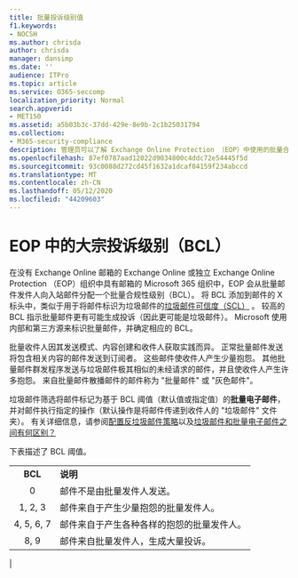 ```yaml
---
title: 批量投诉级别值
f1.keywords:
- NOCSH
ms.author: chrisda
author: chrisda
manager: dansimp
ms.date: ''
audience: ITPro
ms.topic: article
ms.service: O365-seccomp
localization_priority: Normal
search.appverid:
- MET150
ms.assetid: a5b03b3c-37dd-429e-8e9b-2c1b25031794
ms.collection:
- M365-security-compliance
description: 管理员可以了解 Exchange Online Protection （EOP）中使用的批量合规性级别（BCL）值。
ms.openlocfilehash: 87ef0787aad12022d9034800c4ddc72e54445f5d
ms.sourcegitcommit: 93c0088d272cd45f1632a1dcaf04159f234abccd
ms.translationtype: MT
ms.contentlocale: zh-CN
ms.lasthandoff: 05/12/2020
ms.locfileid: "44209603"
---
```

# <a name="bulk-complaint-level-bcl-in-eop"></a>EOP 中的大宗投诉级别（BCL）

在没有 Exchange Online 邮箱的 Exchange Online 或独立 Exchange Online Protection （EOP）组织中具有邮箱的 Microsoft 365 组织中，EOP 会从批量邮件发件人向入站邮件分配一个批量合规性级别（BCL）。 将 BCL 添加到邮件的 X 标头中，类似于用于将邮件标识为垃圾邮件的[垃圾邮件可信度（SCL）](spam-confidence-levels.md) 。 较高的 BCL 指示批量邮件更有可能生成投诉（因此更可能是垃圾邮件）。 Microsoft 使用内部和第三方源来标识批量邮件，并确定相应的 BCL。

批量收件人因其发送模式、内容创建和收件人获取实践而异。 正常批量邮件发送将包含相关内容的邮件发送到订阅者。 这些邮件使收件人产生少量抱怨。 其他批量邮件群发程序发送与垃圾邮件极其相似的未经请求的邮件，并且使收件人产生许多抱怨。 来自批量邮件散播邮件的邮件称为 "批量邮件" 或 "灰色邮件"。

 垃圾邮件筛选将邮件标记为基于 BCL 阈值（默认值或指定值）的**批量电子邮件**，并对邮件执行指定的操作（默认操作是将邮件传递到收件人的 "垃圾邮件" 文件夹）。 有关详细信息，请参阅[配置反垃圾邮件策略](configure-your-spam-filter-policies.md)以及[垃圾邮件和批量电子邮件之间有何区别？](what-s-the-difference-between-junk-email-and-bulk-email.md)

下表描述了 BCL 阈值。

|||
|:---:|---|
|**BCL**|**说明**|
|0|邮件不是由批量发件人发送。|
|1, 2, 3|邮件来自于产生少量抱怨的批量发件人。|
|4, 5, 6, 7|邮件来自于产生各种各样的抱怨的批量发件人。|
|8, 9|邮件来自批量发件人，生成大量投诉。|
|

